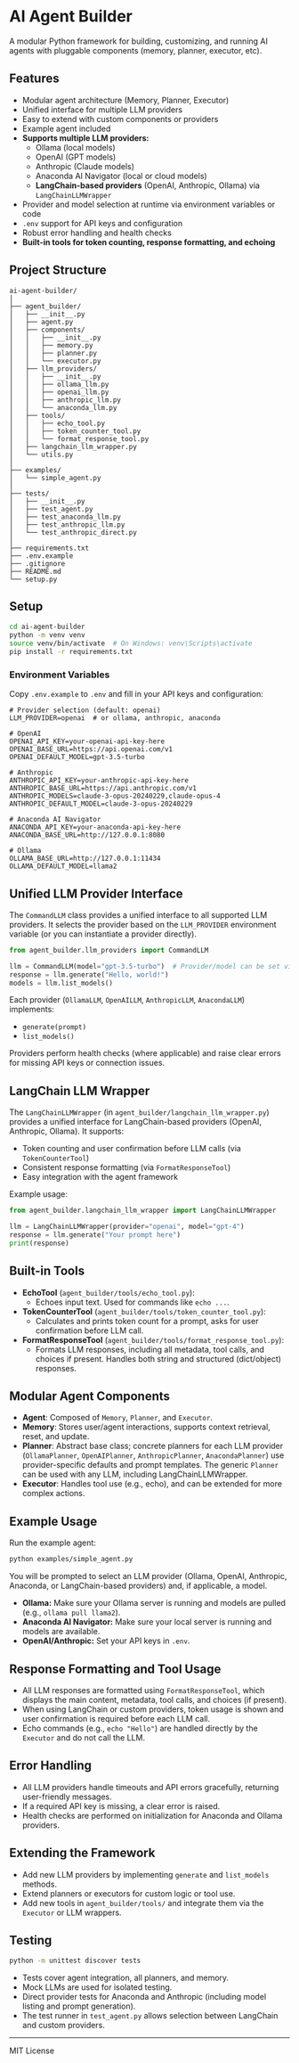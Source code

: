 # AI Agent Builder

A modular Python framework for building, customizing, and running AI agents with pluggable components (memory, planner, executor, etc).

## Features
- Modular agent architecture (Memory, Planner, Executor)
- Unified interface for multiple LLM providers
- Easy to extend with custom components or providers
- Example agent included
- **Supports multiple LLM providers:**
  - Ollama (local models)
  - OpenAI (GPT models)
  - Anthropic (Claude models)
  - Anaconda AI Navigator (local or cloud models)
  - **LangChain-based providers** (OpenAI, Anthropic, Ollama) via `LangChainLLMWrapper`
- Provider and model selection at runtime via environment variables or code
- `.env` support for API keys and configuration
- Robust error handling and health checks
- **Built-in tools for token counting, response formatting, and echoing**

## Project Structure

```
ai-agent-builder/
│
├── agent_builder/
│   ├── __init__.py
│   ├── agent.py
│   ├── components/
│   │   ├── __init__.py
│   │   ├── memory.py
│   │   ├── planner.py
│   │   └── executor.py
│   ├── llm_providers/
│   │   ├── __init__.py
│   │   ├── ollama_llm.py
│   │   ├── openai_llm.py
│   │   ├── anthropic_llm.py
│   │   └── anaconda_llm.py
│   ├── tools/
│   │   ├── echo_tool.py
│   │   ├── token_counter_tool.py
│   │   └── format_response_tool.py
│   ├── langchain_llm_wrapper.py
│   └── utils.py
│
├── examples/
│   └── simple_agent.py
│
├── tests/
│   ├── __init__.py
│   ├── test_agent.py
│   ├── test_anaconda_llm.py
│   ├── test_anthropic_llm.py
│   └── test_anthropic_direct.py
│
├── requirements.txt
├── .env.example
├── .gitignore
├── README.md
└── setup.py
```

## Setup

```bash
cd ai-agent-builder
python -m venv venv
source venv/bin/activate  # On Windows: venv\Scripts\activate
pip install -r requirements.txt
```

### Environment Variables

Copy `.env.example` to `.env` and fill in your API keys and configuration:

```
# Provider selection (default: openai)
LLM_PROVIDER=openai  # or ollama, anthropic, anaconda

# OpenAI
OPENAI_API_KEY=your-openai-api-key-here
OPENAI_BASE_URL=https://api.openai.com/v1
OPENAI_DEFAULT_MODEL=gpt-3.5-turbo

# Anthropic
ANTHROPIC_API_KEY=your-anthropic-api-key-here
ANTHROPIC_BASE_URL=https://api.anthropic.com/v1
ANTHROPIC_MODELS=claude-3-opus-20240229,claude-opus-4
ANTHROPIC_DEFAULT_MODEL=claude-3-opus-20240229

# Anaconda AI Navigator
ANACONDA_API_KEY=your-anaconda-api-key-here
ANACONDA_BASE_URL=http://127.0.0.1:8080

# Ollama
OLLAMA_BASE_URL=http://127.0.0.1:11434
OLLAMA_DEFAULT_MODEL=llama2
```

## Unified LLM Provider Interface

The `CommandLLM` class provides a unified interface to all supported LLM providers. It selects the provider based on the `LLM_PROVIDER` environment variable (or you can instantiate a provider directly).

```python
from agent_builder.llm_providers import CommandLLM

llm = CommandLLM(model="gpt-3.5-turbo")  # Provider/model can be set via env or argument
response = llm.generate("Hello, world!")
models = llm.list_models()
```

Each provider (`OllamaLLM`, `OpenAILLM`, `AnthropicLLM`, `AnacondaLLM`) implements:
- `generate(prompt)`
- `list_models()`

Providers perform health checks (where applicable) and raise clear errors for missing API keys or connection issues.

## LangChain LLM Wrapper

The `LangChainLLMWrapper` (in `agent_builder/langchain_llm_wrapper.py`) provides a unified interface for LangChain-based providers (OpenAI, Anthropic, Ollama). It supports:
- Token counting and user confirmation before LLM calls (via `TokenCounterTool`)
- Consistent response formatting (via `FormatResponseTool`)
- Easy integration with the agent framework

Example usage:

```python
from agent_builder.langchain_llm_wrapper import LangChainLLMWrapper

llm = LangChainLLMWrapper(provider="openai", model="gpt-4")
response = llm.generate("Your prompt here")
print(response)
```

## Built-in Tools

- **EchoTool** (`agent_builder/tools/echo_tool.py`):
  - Echoes input text. Used for commands like `echo ...`.
- **TokenCounterTool** (`agent_builder/tools/token_counter_tool.py`):
  - Calculates and prints token count for a prompt, asks for user confirmation before LLM call.
- **FormatResponseTool** (`agent_builder/tools/format_response_tool.py`):
  - Formats LLM responses, including all metadata, tool calls, and choices if present. Handles both string and structured (dict/object) responses.

## Modular Agent Components

- **Agent**: Composed of `Memory`, `Planner`, and `Executor`.
- **Memory**: Stores user/agent interactions, supports context retrieval, reset, and update.
- **Planner**: Abstract base class; concrete planners for each LLM provider (`OllamaPlanner`, `OpenAIPlanner`, `AnthropicPlanner`, `AnacondaPlanner`) use provider-specific defaults and prompt templates. The generic `Planner` can be used with any LLM, including LangChainLLMWrapper.
- **Executor**: Handles tool use (e.g., echo), and can be extended for more complex actions.

## Example Usage

Run the example agent:

```bash
python examples/simple_agent.py
```

You will be prompted to select an LLM provider (Ollama, OpenAI, Anthropic, Anaconda, or LangChain-based providers) and, if applicable, a model.

- **Ollama:** Make sure your Ollama server is running and models are pulled (e.g., `ollama pull llama2`).
- **Anaconda AI Navigator:** Make sure your local server is running and models are available.
- **OpenAI/Anthropic:** Set your API keys in `.env`.

## Response Formatting and Tool Usage

- All LLM responses are formatted using `FormatResponseTool`, which displays the main content, metadata, tool calls, and choices (if present).
- When using LangChain or custom providers, token usage is shown and user confirmation is required before each LLM call.
- Echo commands (e.g., `echo "Hello"`) are handled directly by the `Executor` and do not call the LLM.

## Error Handling

- All LLM providers handle timeouts and API errors gracefully, returning user-friendly messages.
- If a required API key is missing, a clear error is raised.
- Health checks are performed on initialization for Anaconda and Ollama providers.

## Extending the Framework

- Add new LLM providers by implementing `generate` and `list_models` methods.
- Extend planners or executors for custom logic or tool use.
- Add new tools in `agent_builder/tools/` and integrate them via the `Executor` or LLM wrappers.

## Testing

```bash
python -m unittest discover tests
```

- Tests cover agent integration, all planners, and memory.
- Mock LLMs are used for isolated testing.
- Direct provider tests for Anaconda and Anthropic (including model listing and prompt generation).
- The test runner in `test_agent.py` allows selection between LangChain and custom providers.

---

MIT License 